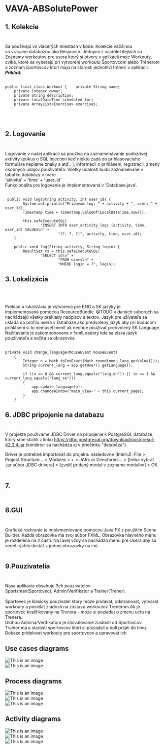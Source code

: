 # VAVA-ABSolutePower
## 1. Kolekcie  <br /><br />
Sa používajú vo viacerých miestach v kóde. Kolekcie väčšinou sú vracane databázou ako Response. Jednými z najdôležitejších sú Zoznamy workoutov pre usera ktorý si otvory v aplikácii moje Workouty, cviká, ktoré sa vyberajú pri vytvorení workoutu Športovcom alebo Trénerom a zoznam športovcov ktorí majú na starosti jednotliví tréneri v aplikácii. <br />***Príklad:***<br /><br />
```
public final class Workout {    private String name;
    private Integer owner;
    private String description;
    private LocalDateTime scheduled_for;
    private ArrayList<Exercise> exercises;
 ```
<br /><br />
## 2. Logovanie <br /><br />

Logovanie v našej aplikácii sa používa na zaznamenávanie podozrivej aktivity (pokus o SQL injection keď niekto zadá do prihlasovacieho formulára neplatne znaky a atď.. ), informácii o prihlásení, registrácii, zmeny osobných údajov používateľa. Všetky udalosti budú zaznamenane v tabuľke databázy v tvare
<br /> 'aktivita' + 'time' + 'user_id'<br /> 
Funkcionalita pre logovanie je implementovaná v 'Database.java'.<br /><br />
```
 public void log(String activity, int user_id) {
        System.out.println("Pridavam log: " + activity + ", user: " + user_id);
        Timestamp time = Timestamp.valueOf(LocalDateTime.now());

        this.safeExecuteSQL(
                "INSERT INTO user_activity_logs (activity, time, user_id) VALUES\n" +
                        "(?, ?, ?)", activity, time, user_id);
    }

    public void log(String activity, String login) {
        ResultSet rs = this.safeExecuteSQL(
                "SELECT id\n" +
                        "FROM users\n" +
                        "WHERE login = ?", login);
```

## 3. Lokalizácia<br /><br /> 

Preklad a lokalizácia je vytvorená pre ENG a SK jazyky je implementovaná pomocou ResourceBundle. @TODO v daných súboroch sa nachádzajú všetky preklady nadpisov a textov. Jazyk pre užívateľa sa ukladá do profilu usera v Databáze ako predvolený jazyk aby pri budúcom prihlásení si to nemusel meniť ak nechce používať predvolený SK Language. Načítavanie je zakomponovane v fxmlLoadery kde sa získa jazyk používateľa a načíta sa obrazovka.<br /><br />
```
private void change_language(MouseEvent mouseEvent)
    {
        Integer n = Math.toIntExact(Math.round(menu_lang.getValue()));
        String current_lang = app.getUser().getLanguage();

        if ((n == 0 && current_lang.equals("lang_en")) || (n == 1 && current_lang.equals("lang_sk")))
        {
            app.update_language(n);
            app.changeWindow("main_view-" + this.current_page);
        }
    }
```



## 6. JDBC pripojenie na databazu<br /><br />
V projekte používame JDBC Driver na pripojenie k PostgreSQL databáze, ktorý sme stiahli z linku https://jdbc.postgresql.org/download/postgresql-42.3.4.jar (konektor sa nachádza aj v priečinku "databáza")<br />

Driver je potrebné importovať do projektu následovne (IntelliJ): File > Project Structure... > Modules > + > JARs or Directories... > [treba vybrať .jar súbor JDBC drivera] > [zvoliť pridaný modul v zozname modulov] > OK<br /><br />


## 7.<br /><br />


## 8.GUI<br /><br />

Grafické rozhranie je implementovane pomocou Java FX z použitím Scene Builder. Každá obrazovka ma svoj súbor FXML. Obrazovka hlavného menu je rozdelená na 2 časti. Na ľavej vždy sa nachádza menu pre Usera aby sa vedel rýchlo dostáť z jednej obrazovky na inú.<br /><br />

## 9.Pouzivatelia <br /><br />

 Nasa aplikacia obsahuje 3ch pouzivatelov:<br> Sportsman(Sportovec), Admin/Verifikator a Trainer(Trener).<br><br>
Sportovec je klasicky pouzivatel ktory moze pridavat, odstranovat, vytvarat workouty a posielat ziadosti na zostavu workoutov Trenerom.Ak je sportovec kvalifikovany na Trenera - moze si poziadat o zmenu uctu na Trenera.<br>
Ulohou Admina/Verifikatora je shcvalovanie ziadosti od Sportovcov <br>
Trainer ma a starosti sportovcov ktori si poziadali a boli prijati do timu. Dokaze pridelovat workouty pre sportovcov a upravovat ich <br>

## Use cases diagrams <br />
![This is an image](https://github.com/Tomi5548319/VAVA-ABSolutePower/blob/main/UML/01%20UC%20Diagram.png)
<br>
![This is an image](https://github.com/Tomi5548319/VAVA-ABSolutePower/blob/main/UML/02%20UC%20Diagram.png)
<br>

## Process diagrams<br />
![This is an image](https://github.com/Tomi5548319/VAVA-ABSolutePower/blob/main/UML/Edit%20account_process.png)
<br>
![This is an image](https://github.com/Tomi5548319/VAVA-ABSolutePower/blob/main/UML/Creating%20workout_process.png)
<br>
![This is an image](https://github.com/Tomi5548319/VAVA-ABSolutePower/blob/main/UML/Login_process.png)
<br>


## Activity diagrams<br />
![This is an image](https://github.com/Tomi5548319/VAVA-ABSolutePower/blob/main/UML/Logging%20in_seqense.png)
<br>
![This is an image](https://github.com/Tomi5548319/VAVA-ABSolutePower/blob/main/UML/Creating%20workout_sequence.png)
<br>
![This is an image](https://github.com/Tomi5548319/VAVA-ABSolutePower/blob/main/UML/Request%20for%20training_sequence.png)
<br>
